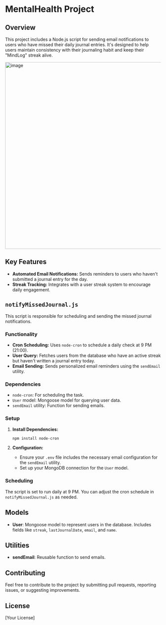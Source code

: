 
# MentalHealth Project

## Overview

This project includes a Node.js script for sending email notifications to users who have missed their daily journal entries. It's designed to help users maintain consistency with their journaling habit and keep their "MindLog" streak alive.

<img width="1118" height="602" alt="image" src="https://github.com/user-attachments/assets/48d4a699-3e46-448a-b78f-0c822746a531" />

## Key Features

*   **Automated Email Notifications:** Sends reminders to users who haven't submitted a journal entry for the day.
*   **Streak Tracking:** Integrates with a user streak system to encourage daily engagement.

## `notifyMissedJournal.js`

This script is responsible for scheduling and sending the missed journal notifications.

### Functionality

*   **Cron Scheduling:** Uses `node-cron` to schedule a daily check at 9 PM (21:00).
*   **User Query:** Fetches users from the database who have an active streak but haven't written a journal entry today.
*   **Email Sending:** Sends personalized email reminders using the `sendEmail` utility.

### Dependencies

*   `node-cron`: For scheduling the task.
*   `User` model: Mongoose model for querying user data.
*   `sendEmail` utility: Function for sending emails.

### Setup

1.  **Install Dependencies:**

    ```bash
    npm install node-cron
    ```

2.  **Configuration:**

    *   Ensure your `.env` file includes the necessary email configuration for the `sendEmail` utility.
    *   Set up your MongoDB connection for the `User` model.

### Scheduling

The script is set to run daily at 9 PM.  You can adjust the cron schedule in `notifyMissedJournal.js` as needed.

## Models

*   **User**: Mongoose model to represent users in the database.  Includes fields like `streak`, `lastJournalDate`, `email`, and `name`.

## Utilities

*   **sendEmail**: Reusable function to send emails.

## Contributing

Feel free to contribute to the project by submitting pull requests, reporting issues, or suggesting improvements.

## License

[Your License]
